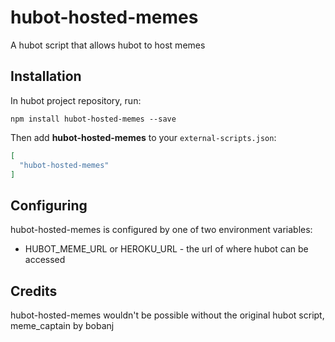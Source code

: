 # hubot-hosted-memes

A hubot script that allows hubot to host memes

## Installation

In hubot project repository, run:

`npm install hubot-hosted-memes --save`

Then add **hubot-hosted-memes** to your `external-scripts.json`:

```json
[
  "hubot-hosted-memes"
]
```

## Configuring

hubot-hosted-memes is configured by one of two environment variables:

* HUBOT_MEME_URL or HEROKU_URL - the url of where hubot can be accessed

## Credits

hubot-hosted-memes wouldn't be possible without the original hubot script, meme_captain by bobanj
